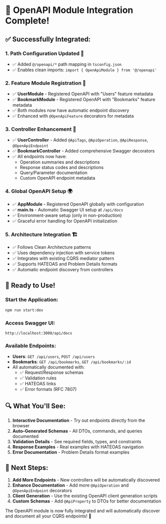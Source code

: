 # 🎉 OpenAPI Module Integration Complete!

## ✅ Successfully Integrated:

### 1. **Path Configuration Updated** 📂
- ✅ Added `@/openapi/*` path mapping in `tsconfig.json`
- ✅ Enables clean imports: `import { OpenApiModule } from '@/openapi'`

### 2. **Feature Module Registration** 🔧
- ✅ **UserModule** - Registered OpenAPI with "Users" feature metadata
- ✅ **BookmarkModule** - Registered OpenAPI with "Bookmarks" feature metadata
- ✅ Both modules now have automatic endpoint discovery
- ✅ Enhanced with `@OpenApiFeature` decorators for metadata

### 3. **Controller Enhancement** 🎯
- ✅ **UserController** - Added `@ApiTags`, `@ApiOperation`, `@ApiResponse`, `@OpenApiEndpoint` 
- ✅ **BookmarkController** - Added comprehensive Swagger decorators
- ✅ All endpoints now have:
  - Operation summaries and descriptions
  - Response status codes and descriptions
  - Query/Parameter documentation
  - Custom OpenAPI endpoint metadata

### 4. **Global OpenAPI Setup** 🌍
- ✅ **AppModule** - Registered OpenAPI globally with configuration
- ✅ **main.ts** - Automatic Swagger UI setup at `/api/docs`
- ✅ Environment-aware setup (only in non-production)
- ✅ Graceful error handling for OpenAPI initialization

### 5. **Architecture Integration** 🏗️
- ✅ Follows Clean Architecture patterns
- ✅ Uses dependency injection with service tokens
- ✅ Integrates with existing CQRS mediator pattern
- ✅ Supports HATEOAS and Problem Details formats
- ✅ Automatic endpoint discovery from controllers

## 🚀 **Ready to Use!**

### Start the Application:
```bash
npm run start:dev
```

### Access Swagger UI:
```
http://localhost:3000/api/docs
```

### Available Endpoints:
- **Users**: `GET /api/users`, `POST /api/users`
- **Bookmarks**: `GET /api/bookmarks`, `GET /api/bookmarks/:id`
- All automatically documented with:
  - ✅ Request/Response schemas
  - ✅ Validation rules
  - ✅ HATEOAS links
  - ✅ Error formats (RFC 7807)

## 🔍 **What You'll See:**

1. **Interactive Documentation** - Try out endpoints directly from the browser
2. **Auto-Generated Schemas** - All DTOs, commands, and queries documented
3. **Validation Details** - See required fields, types, and constraints  
4. **Response Examples** - Real examples with HATEOAS navigation
5. **Error Documentation** - Problem Details format examples

## 🎯 **Next Steps:**

1. **Add More Endpoints** - New controllers will be automatically discovered
2. **Enhance Documentation** - Add more `@ApiOperation` and `@OpenApiEndpoint` decorators
3. **Client Generation** - Use the existing OpenAPI client generation scripts
4. **Custom Schemas** - Add `@ApiProperty` to DTOs for better documentation

The OpenAPI module is now fully integrated and will automatically discover and document all your CQRS endpoints! 🎊
